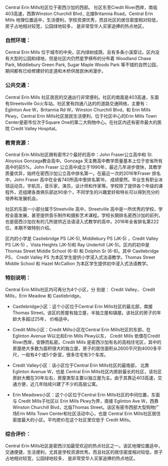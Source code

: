 Central Erin Mills社区位于密西沙加的西部。 社区东至Credit River西岸，南临403高速，西靠Winston Churchill Blvd., 北接Britannia Road。Central Erin Mills 地理位置适中，生活便利，学校资源优秀，而且社区的居住密度相对较低，房子占地相对较宽，公园绿地较多， 是非常受华人买家追捧的热点地区。

### 自然环境：
Central Erin Mills 位于城市的中央，区内绿树成荫，且有多条小溪穿过。区内没有大型的公园和绿地，但是社区内仍然星罗棋布的分布着 Woodland Chase Park, Middlebury Green Park, Sugar Maple Woods Park 等不错的自然公园， 期间都有已经修建好的走道和木桥供居民休闲漫步。

### 公共交通：
Central Erin Mills 社区居民的交通出行非常便利。社区的南面是403高速，东面有Streetsville Go火车站。社区里有四通八达的的道路交通网络，主要有：Eglinton Ave W，Britannia Rd W，Winston Churchill Blvd，和 Erin Mills Pkwy。Central Erin Mills社区居民生活便利，位于社区中心的Erin Mills Town Center是密市仅次于Square One的第二大购物中心。在社区内还有密市最大的医院 Credit Valley Hospital。

### 教育资源：
Central Erin Mills社区拥有密市2个最好的高中：John Fraser公立高中和 St. Aloysius Gonzaga教会高中。Gonzaga 天主教高中教学质量基本上位于安省所有高中的前5%。John Fraser 公立高中成立于1990年，最近几年进步很快，其教学质量优异，始终在密西沙加公立高中排名第一。在最近一次的2016年Fraser 排名中，John Fraser 高中在全省740所高中里排名第16， 成绩斐然。毕业生有职业冰球运动员，宇航员，音乐家，演员，设计师和作家等。学校除了提供各个年级的课程外，还组建各类俱乐部达90余个，不同学生的兴趣爱好和特长可以得到充分的培养和发展机会。

社区的东面一小部分属于Streetville 高中，Streetville 高中是一所优秀的学校，学校全面发展，甚至提供音乐制作和摄影艺术课程。学校长期排名密西沙加的前列， 也是密西沙加仅有的几所提供近法语浸入式教学的高中。2016年全省排名第222位，本期不做特别介绍。

区内的小学是 Castlebridge PS (JK-5), Middlebury PS (JK-5) ，Credit Valley PS (JK-5) ，Vista Heights (JK-5)和 Ray Underhill (JK-5)。区内的初中是 Thomas Street Middle School (6-8) 和 Dolphin Sr (6-8)。其中 Castlebridge PS， Credit Valley PS 为本区学生提供小学浸入式法语教学。Thomas Street Middle School 和 Hazel McCallion 为本区学生提供初中浸入式法语教学。

### 特别说明：

Central Erin Mills社区内可再分为4个小区，分 别是： Credit Valley， Credit Mills，Erin Meadow 和 Castlebridge。

- Castlebridge小区：这个小区位于Central Erin Mills社区的最北部，南接 Thomas Street。该区的房屋有独立屋，半独立屋和镇屋。该社区的房子的年龄大多超过25年， 价格适中。

- Credit Mills小区：Credit Mills小区在Central Erin Mills社区的东部，在Eglinton Avenue W以北和Erin Mills Pkwy以东， Credit Mills 依偎在Credit River西岸，安静而私密。Credit Mills 是密西沙加有名的高档住宅区，其中的房屋绝大多数为面积很大的独立屋，房子的居住面积从2600平尺到4000多平尺，一般有4个或5个卧室，很多住宅有3个车库。

- Credit Valley小区：该小区位于Central Erin Mills社区的最南部， 北靠Eglinton Avenue W，也是 Central Erin Mills社区内房龄最长的社区，该社区房龄大概在30年左右，房屋类型主要以独立屋为主。由于其靠近403高速，交通方便，近几年陆续兴建了不少的高层公寓。

- Erin Meadows小区：这个小区位于Central Erin Mills社区的中间位置，东面与 Credit Mills子社区以 Erin Mills Pkwy为界，南接 Eglinton Ave W，西靠Winston Churchill Blvd，北临Thomas Street。该区有密市西部大型购物广场Erin Mills Town Center和社区活动中心，也是 Central Erin Mills社区居住密度最大的小区。平均房价在这个社区里仅低于 Credit Mills。

### 综合评价：
Central Erin Mills社区是密西沙加最受欢迎的热点社区之一。该区地理位置适中，交通便捷，生活便利，尤其是学校资源优秀。而且社区的居住密度相对较低，房子占地相对较宽，公园绿地较多， 是非常受华人买家追捧的热点地区。